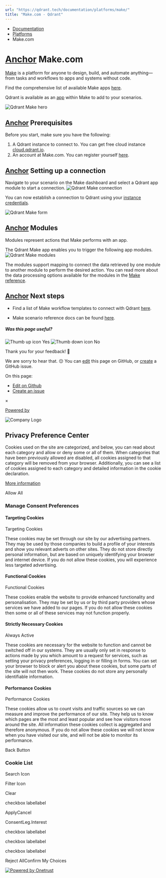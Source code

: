 ```yaml
---
url: "https://qdrant.tech/documentation/platforms/make/"
title: "Make.com - Qdrant"
---
```


- [Documentation](https://qdrant.tech/documentation/)
- [Platforms](https://qdrant.tech/documentation/platforms/)
- Make.com

# [Anchor](https://qdrant.tech/documentation/platforms/make/\#makecom) Make.com

[Make](https://www.make.com/) is a platform for anyone to design, build, and automate anything—from tasks and workflows to apps and systems without code.

Find the comprehensive list of available Make apps [here](https://www.make.com/en/integrations).

Qdrant is available as an [app](https://www.make.com/en/integrations/qdrant) within Make to add to your scenarios.

![Qdrant Make hero](https://qdrant.tech/documentation/frameworks/make/hero-page.png)

## [Anchor](https://qdrant.tech/documentation/platforms/make/\#prerequisites) Prerequisites

Before you start, make sure you have the following:

1. A Qdrant instance to connect to. You can get free cloud instance [cloud.qdrant.io](https://cloud.qdrant.io/).
2. An account at Make.com. You can register yourself [here](https://www.make.com/en/register).

## [Anchor](https://qdrant.tech/documentation/platforms/make/\#setting-up-a-connection) Setting up a connection

Navigate to your scenario on the Make dashboard and select a Qdrant app module to start a connection.
![Qdrant Make connection](https://qdrant.tech/documentation/frameworks/make/connection.png)

You can now establish a connection to Qdrant using your [instance credentials](https://qdrant.tech/documentation/cloud/authentication/).

![Qdrant Make form](https://qdrant.tech/documentation/frameworks/make/connection-form.png)

## [Anchor](https://qdrant.tech/documentation/platforms/make/\#modules) Modules

Modules represent actions that Make performs with an app.

The Qdrant Make app enables you to trigger the following app modules.
![Qdrant Make modules](https://qdrant.tech/documentation/frameworks/make/modules.png)

The modules support mapping to connect the data retrieved by one module to another module to perform the desired action. You can read more about the data processing options available for the modules in the [Make reference](https://www.make.com/en/help/modules).

## [Anchor](https://qdrant.tech/documentation/platforms/make/\#next-steps) Next steps

- Find a list of Make workflow templates to connect with Qdrant [here](https://www.make.com/en/templates).

- Make scenario reference docs can be found [here](https://www.make.com/en/help/scenarios).


##### Was this page useful?

![Thumb up icon](https://qdrant.tech/icons/outline/thumb-up.svg)
Yes
![Thumb down icon](https://qdrant.tech/icons/outline/thumb-down.svg)
No

Thank you for your feedback! 🙏

We are sorry to hear that. 😔 You can [edit](https://qdrant.tech/github.com/qdrant/landing_page/tree/master/qdrant-landing/content/documentation/platforms/make.md) this page on GitHub, or [create](https://github.com/qdrant/landing_page/issues/new/choose) a GitHub issue.

On this page:

- [Edit on Github](https://github.com/qdrant/landing_page/tree/master/qdrant-landing/content/documentation/platforms/make.md)
- [Create an issue](https://github.com/qdrant/landing_page/issues/new/choose)

×

[Powered by](https://qdrant.tech/)

![Company Logo](https://cdn.cookielaw.org/logos/static/ot_company_logo.png)

## Privacy Preference Center

Cookies used on the site are categorized, and below, you can read about each category and allow or deny some or all of them. When categories that have been previously allowed are disabled, all cookies assigned to that category will be removed from your browser.
Additionally, you can see a list of cookies assigned to each category and detailed information in the cookie declaration.


[More information](https://qdrant.tech/legal/privacy-policy/#cookies-and-web-beacons)

Allow All

### Manage Consent Preferences

#### Targeting Cookies

Targeting Cookies

These cookies may be set through our site by our advertising partners. They may be used by those companies to build a profile of your interests and show you relevant adverts on other sites. They do not store directly personal information, but are based on uniquely identifying your browser and internet device. If you do not allow these cookies, you will experience less targeted advertising.

#### Functional Cookies

Functional Cookies

These cookies enable the website to provide enhanced functionality and personalisation. They may be set by us or by third party providers whose services we have added to our pages. If you do not allow these cookies then some or all of these services may not function properly.

#### Strictly Necessary Cookies

Always Active

These cookies are necessary for the website to function and cannot be switched off in our systems. They are usually only set in response to actions made by you which amount to a request for services, such as setting your privacy preferences, logging in or filling in forms. You can set your browser to block or alert you about these cookies, but some parts of the site will not then work. These cookies do not store any personally identifiable information.

#### Performance Cookies

Performance Cookies

These cookies allow us to count visits and traffic sources so we can measure and improve the performance of our site. They help us to know which pages are the most and least popular and see how visitors move around the site. All information these cookies collect is aggregated and therefore anonymous. If you do not allow these cookies we will not know when you have visited our site, and will not be able to monitor its performance.

Back Button

### Cookie List

Search Icon

Filter Icon

Clear

checkbox labellabel

ApplyCancel

ConsentLeg.Interest

checkbox labellabel

checkbox labellabel

checkbox labellabel

Reject AllConfirm My Choices

[![Powered by Onetrust](https://cdn.cookielaw.org/logos/static/powered_by_logo.svg)](https://www.onetrust.com/products/cookie-consent/)